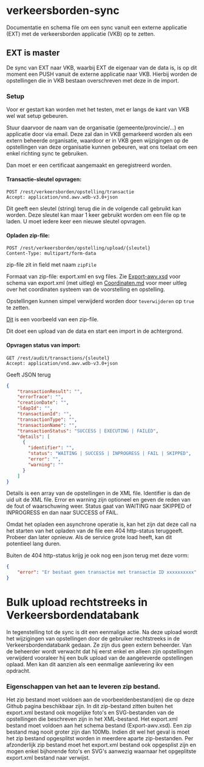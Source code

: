 # verkeersborden-sync
Documentatie en schema file om een sync vanuit een externe applicatie (EXT) met de verkeersborden applicatie (VKB) op te zetten.

## EXT is master
De sync van EXT naar VKB, waarbij EXT de eigenaar van de data is, is op dit moment een PUSH vanuit de externe applicatie naar VKB.
Hierbij worden de opstellingen die in VKB bestaan overschreven met deze in de import.

### Setup
Voor er gestart kan worden met het testen, met er langs de kant van VKB wel wat setup gebeuren.

Stuur daarvoor de naam van de organisatie (gemeente/provincie/...) en applicatie door via email. Deze zal dan in VKB gemarkeerd worden als een extern beheerde organisatie, waardoor er in VKB geen wijzigingen op de opstellingen van deze organisatie kunnen gebeuren, wat ons toelaat om een enkel richting sync te gebruiken.

Dan moet er een certificaat aangemaakt en geregistreerd worden.


#### Transactie-sleutel opvragen:

```HTTP
POST /rest/verkeersborden/opstelling/transactie
Accept: application/vnd.awv.wdb-v3.0+json
```

Dit geeft een sleutel (string) terug die in de volgende call gebruikt kan worden. Deze sleutel kan maar 1 keer gebruikt worden om een file op te laden. U moet iedere keer een nieuwe sleutel opvragen.

#### Opladen zip-file:

```HTTP
POST /rest/verkeersborden/opstelling/upload/{sleutel}
Content-Type: multipart/form-data
```

zip-file zit in field met naam ``zipFile``

Formaat van zip-file: export.xml en svg files. Zie [Export-awv.xsd](Export-awv.xsd) voor schema van export.xml (met uitleg) en [Coordinaten.md](Coordinaten.md) voor meer uitleg over het coordinaten systeem van de voorstelling en opstelling.

Opstellingen kunnen simpel verwijderd worden door ``teverwijderen`` op ``true`` te zetten.

[Dit](verkeersborden.zip) is een voorbeeld van een zip-file.

Dit doet een upload van de data en start een import in de achtergrond.

#### Opvragen status van import:

```HTTP
GET /rest/audit/transactions/{sleutel}
Accept: application/vnd.awv.wdb-v3.0+json
```

Geeft JSON terug

```JSON
{
    "transactionResult": "",
    "errorTrace": "",
    "creationDate": "",
    "ldapId": "",
    "transactionId": "",
    "transactionType": "",
    "transactionName": "",
    "transactionStatus": "SUCCESS | EXECUTING | FAILED",
    "details": [
      {
        "identifier": "",
        "status": "WAITING | SUCCESS | INPROGRESS | FAIL | SKIPPED",
        "error": "",
        "warning": ""
      }
    ]
}
```

Details is een array van de opstellingen in de XML file. Identifier is dan de uid uit de XML file.
Error en warning zijn optioneel en geven de reden van de fout of waarschuwing weer.
Status gaat van WAITING naar SKIPPED of INPROGRESS en dan naar SUCCESS of FAIL.

Omdat het opladen een asynchrone operatie is, kan het zijn dat deze call na het starten van het opladen van de file een 404 http-status teruggeeft. Probeer dan later opnieuw. Als de service grote load heeft, kan dit potentieel lang duren.

Buiten de 404 http-status krijg je ook nog een json terug met deze vorm:

```JSON
{
    "error": "Er bestaat geen transactie met transactie ID xxxxxxxxxx"
}
```
# Bulk upload rechtstreeks in Verkeersbordendatabank
In tegenstelling tot de sync is dit een eenmalige actie. Na deze upload wordt het wijzigingen van opstellingen door de gebruiker rechtstreeks in de Verkeersbordendatabank gedaan. Ze zijn dus geen extern beheerder.
Van de beheerder wordt verwacht dat hij eerst enkel en alleen zijn opstellingen verwijderd vooraleer hij een bulk upload van de aangeleverde opstellingen oplaad.
Men kan dit aanzien als een eenmalige aanlevering ikv een opdracht.

### Eigenschappen van het aan te leveren zip bestand.
Het zip bestand moet voldoen aan de voorbeeldenbestand(en) die op deze Github pagina beschikbaar zijn.
In dit zip-bestand zitten buiten het export.xml bestand ook mogelijke foto's en SVG-bestanden van de opstellingen die beschreven zijn in het XML-bestand.
Het export.xml bestand moet voldoen aan het schema bestand (Export-awv.xsd).
Een zip bestand mag nooit groter zijn dan 100Mb.
Indien dit wel het geval is moet het zip bestand opgesplitst worden in meerdere aparte zip-bestanden.
Per afzonderlijk zip bestand moet het export.xml bestand ook opgesplist zijn en mogen enkel bijhorende foto's en SVG's aanwezig waarnaar het opgeplitste export.xml bestand naar verwijst.



